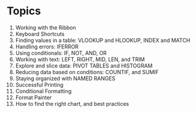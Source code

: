 # Topics

1. Working with the Ribbon
2. Keyboard Shortcuts
3. Finding values in a table: VLOOKUP and HLOOKUP, INDEX and MATCH
4. Handling errors: IFERROR
5. Using conditionals: IF, NOT, AND, OR
6. Working with text: LEFT, RIGHT, MID, LEN, and TRIM 
7. Explore and slice data: PIVOT TABLES and HISTOGRAM
8. Reducing data based on conditions: COUNTIF, and SUMIF
9. Staying organized with NAMED RANGES
10. Successful Printing
11. Conditional Formatting
12. Format Painter
13. How to find the right chart, and best practices

